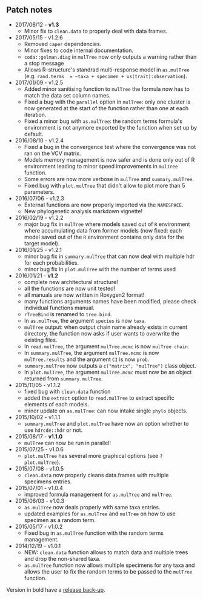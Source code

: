 Patch notes
----
* 2017/06/12 - **v1.3**
  * Minor fix to `clean.data` to properly deal with data frames.
* 2017/05/15 - v1.2.6
  * Removed `caper` dependencies.
  * Minor fixes to code internal documentation.
  * `coda::gelman.diag` in `mulTree` now only outputs a warning rather than a stop message
  * Allows R-structure's standrad multi-response model in `as.mulTree` (e.g. `rand.terms  = ~taxa + specimen + us(trait):observation`).
* 2017/01/09 - v1.2.5
  * Added minor sanitising function to `mulTree` the formula now has to match the data set column names.
  * Fixed a bug with the `parallel` option in `mulTree`: only one cluster is now generated at the start of the function rather than one at each iteration.
  * Fixed a minor bug with `as.mulTree`: the random terms formula's environment is not anymore exported by the function when set up by default.
* 2016/08/10 - v1.2.4
  * Fixed a bug in the convergence test where the convergence was not ran on the VCV matrix.
  * Models memory management is now safer and is done only out of R environment leading to minor speed improvements in `mulTree` function.
  * Some errors are now more verbose in `mulTree` and `summary.mulTree`.
  * Fixed bug with `plot.mulTree` that didn't allow to plot more than 5 parameters.
* 2016/07/06 - v1.2.3
  * External functions are now properly imported via the `NAMESPACE`.
  * New phylogenetic analysis markdown vignette!
* 2016/02/19 - v1.2.2
  * major bug fix in `mulTree` where models saved out of `R` environment where accumulating data from former models (now fixed: each model saved out of the `R` environment contains only data for the target model).
* 2016/01/25 - v1.2.1
  * minor bug fix in `summary.mulTree` that can now deal with multiple hdr for each probabilities.
  * minor bug fix in `plot.mulTree` with the number of terms used
* 2016/01/21 - **v1.2**
  * complete new architectural structure!
  * all the functions are now unit tested!
  * all manuals are now written in Roxygen2 format!
  * many functions arguments names have been modified, please check individual functions manual.
  * `rTreeBind` is renamed to `tree.bind`.
  * In `as.mulTree`, the argument `species` is now `taxa`.
  * `mulTree` output: when output chain name already exists in current directory, the function now asks if user wants to overwrite the existing files.
  * In `read.mulTree`, the argument `mulTree.mcmc` is now `mulTree.chain`.
  * In `summary.mulTree`, the argument `mulTree.mcmc` is now `mulTree.results` and the argument `CI` is now `prob`.
  * `summary.mulTree` now outputs a `c("matrix", "mulTree")` class object.
  * In `plot.mulTree`, the argument `mulTree.mcmc` must now be an object returned from `summary.mulTree`.
* 2015/11/05 - v1.1.2
  * fixed bug with `clean.data` function
  * added the `extract` option to `read.mulTree` to extract specific elements of each models.
  * minor update on `as.mulTree`: can now intake single `phylo` objects.
* 2015/10/02 - v1.1.1
  * `summary.mulTree` and `plot.mulTree` have now an option whether to use `hdrcde::hdr` or not.
* 2015/08/17 - **v1.1.0**
  * `mulTree` can now be run in parallel!
* 2015/07/25 - v1.0.6
  * `plot.mulTree` has several more graphical options (see `?plot.mulTree`).
* 2015/07/08 - v1.0.5
  * `clean.data` now properly cleans data.frames with multiple specimens entries.
* 2015/07/01 - v1.0.4
  * improved formula management for `as.mulTree` and `mulTree`.
* 2015/06/03 - v1.0.3
  * `as.mulTree` now deals properly with same taxa entries.
  * updated examples for `as.mulTree` and `mulTree` on how to use specimen as a random term.
* 2015/05/17 - v1.0.2
  * Fixed bug in `as.mulTree` function with the random terms management.
* 2014/12/19 - v1.0.1
  * NEW: `clean.data` function allows to match data and multiple trees and drop the non-shared taxa.
  * `as.mulTree` function now allows multiple specimens for any taxa and allows the user to fix the random terms to be passed to the `mulTree` function.


Version in bold have a [release back-up](https://github.com/TGuillerme/mulTree/releases).
